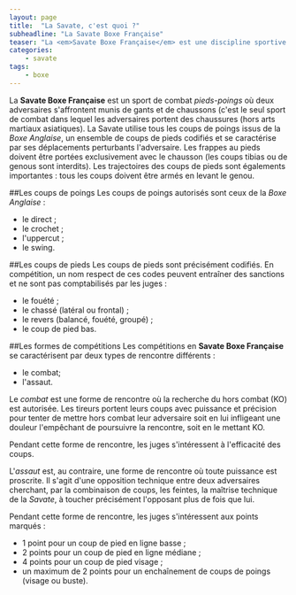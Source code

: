 ```yaml
---
layout: page
title:  "La Savate, c'est quoi ?"
subheadline: "La Savate Boxe Française"
teaser: "La <em>Savate Boxe Française</em> est une discipline sportive de boxe pied-poing, rapide et efficace. Elle permet de gagner en forme physique, en souplesse, en confiance en soit."
categories:
    - savate
tags:
    - boxe
---
```

La <strong>Savate Boxe Française</strong> est un sport de combat <em>pieds-poings</em> où deux adversaires s'affrontent munis de gants et de chaussons (c'est le seul sport de combat dans lequel les adversaires portent des chaussures (hors arts martiaux asiatiques). La Savate utilise tous les coups de poings issus de la <em>Boxe Anglaise</em>, un ensemble de coups de pieds codifiés et se caractérise par ses déplacements perturbants l'adversaire. Les frappes au pieds doivent être portées exclusivement avec le chausson (les coups tibias ou de genous sont interdits). Les trajectoires des coups de pieds sont égalements importantes : tous les coups doivent être armés en levant le genou.

##Les coups de poings
Les coups de poings autorisés sont ceux de la <em>Boxe Anglaise</em> :

- le direct ;
- le crochet ;
- l'uppercut ;
- le swing.

##Les coups de pieds
Les coups de pieds sont précisément codifiés. En compétition, un nom respect de ces codes peuvent entraîner des sanctions et ne sont pas comptabilisés par les juges :

- le fouété ;
- le chassé (latéral ou frontal) ;
- le revers (balancé, fouété, groupé) ;
- le coup de pied bas.

##Les formes de compétitions
Les compétitions en <strong>Savate Boxe Française</strong> se caractérisent par deux types de rencontre différents :

- le combat;
- l'assaut.

Le <em>combat</em> est une forme de rencontre où la recherche du hors combat (KO) est autorisée. Les tireurs portent leurs coups avec puissance et précision pour tenter de mettre hors combat leur adversaire soit en lui infligeant une douleur l'empêchant de poursuivre la rencontre, soit en le mettant KO.

Pendant cette forme de rencontre, les juges s'intéressent à l'efficacité des coups.

L'<em>assaut</em> est, au contraire, une forme de rencontre où toute puissance est proscrite. Il s'agit d'une opposition technique entre deux adversaires cherchant, par la combinaison de coups, les feintes, la maîtrise technique de la <em>Savate</em>, à toucher précisément l'opposant plus de fois que lui.

Pendant cette forme de rencontre, les juges s'intéressent aux points marqués : 

- 1 point pour un coup de pied en ligne basse ;
- 2 points pour un coup de pied en ligne médiane ;
- 4 points pour un coup de pied visage ;
- un maximum de 2 points pour un enchaînement de coups de poings (visage ou buste). 
